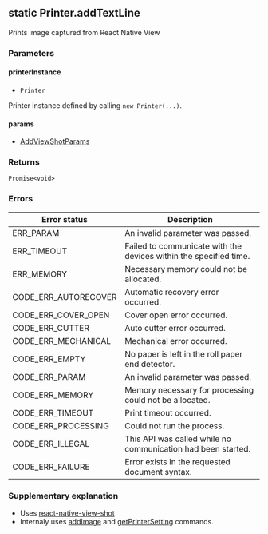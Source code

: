 ## static Printer.addTextLine

Prints image captured from React Native View

### Parameters

#### printerInstance

- `Printer`

Printer instance defined by calling `new Printer(...)`.

#### params

- [AddViewShotParams](../interfaces/addViewShotParams.md)

### Returns

`Promise<void>`

### Errors

| **Error status** | **Description** |
| --- | --- |
| ERR_PARAM | An invalid parameter was passed. |
| ERR_TIMEOUT | Failed to communicate with the devices within the specified time. |
| ERR_MEMORY | Necessary memory could not be allocated. |
| CODE_ERR_AUTORECOVER | Automatic recovery error occurred. |
| CODE_ERR_COVER_OPEN | Cover open error occurred. |
| CODE_ERR_CUTTER | Auto cutter error occurred. |
| CODE_ERR_MECHANICAL | Mechanical error occurred. |
| CODE_ERR_EMPTY | No paper is left in the roll paper end detector. |
| CODE_ERR_PARAM | An invalid parameter was passed. |
| CODE_ERR_MEMORY | Memory necessary for processing could not be allocated. |
| CODE_ERR_TIMEOUT | Print timeout occurred. |
| CODE_ERR_PROCESSING | Could not run the process. |
| CODE_ERR_ILLEGAL | This API was called while no communication had been started. |
| CODE_ERR_FAILURE | Error exists in the requested document syntax. |

### Supplementary explanation

- Uses [react-native-view-shot](https://github.com/gre/react-native-view-shot)
- Internaly uses [addImage](./addText.md) and [getPrinterSetting](./getPrinterSetting.md) commands.

